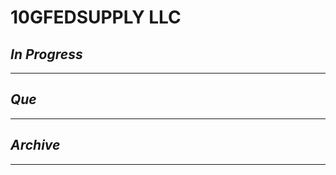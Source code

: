 # 10GFEDSUPPLY LLC

## *In Progress*


--------------------

## *Que*

-----------------------------------
## *Archive*

-----------------------------------

